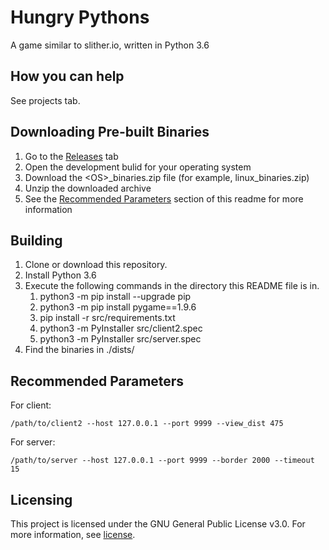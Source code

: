 # Hungry Pythons
A game similar to slither.io, written in Python 3.6

## How you can help
See projects tab.

## Downloading Pre-built Binaries
1. Go to the [Releases](https://github.com/techno-sam/hungry-pythons/releases) tab
1. Open the development bulid for your operating system
1. Download the \<OS\>_binaries.zip file (for example, linux_binaries.zip)
1. Unzip the downloaded archive
1. See the [Recommended Parameters](#recommended-parameters) section of this readme for more information

## Building
1. Clone or download this repository.
1. Install Python 3.6
1. Execute the following commands in the directory this README file is in.
    1. python3 -m pip install --upgrade pip
    1. python3 -m pip install pygame==1.9.6
    1. pip install -r src/requirements.txt
    1. python3 -m PyInstaller src/client2.spec
    1. python3 -m PyInstaller src/server.spec
1. Find the binaries in ./dists/

## Recommended Parameters
For client:
```shell
/path/to/client2 --host 127.0.0.1 --port 9999 --view_dist 475
```
For server:
```shell
/path/to/server --host 127.0.0.1 --port 9999 --border 2000 --timeout 15
```

## Licensing
This project is licensed under the GNU General Public License v3.0.
For more information, see [license](LICENSE).
